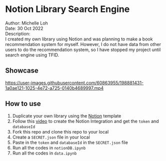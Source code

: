 # Notion Library Search Engine
Author: Michelle Loh <br>
Date: 30 Oct 2022 <br>
Description: <br>
I created my own library using Notion and was planning to make a book recommendation system for myself. However, I do not have data from other users to do the recommendation system, so I have stopped my project until search engine using TFID.


## Showcase
https://user-images.githubusercontent.com/60863955/198881431-1a0ae121-1025-4e72-a725-0140b4689997.mp4

## How to use
1. Duplicate your own library using the [Notion](https://www.notion.so/michelle-loh/Library-Tree-Template-0718c366f2ed40449298b591d2bf2510) template
2. Follow this [video](https://www.youtube.com/watch?v=FxRldnim9jE&t=422s) to create the Notion Integration and get the `token` and `databaseId`
3. Fork this repo and clone this repo to your local
4. Create a `SECRET.json` file in your local
5. Paste in the `token` and `databaseId` in the `SECRET.json` file
6. Run all the codes in `notionDB.ipynb`
7. Run all the codes in `data.ipynb`
